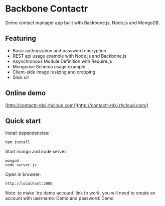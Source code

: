 Backbone Contactr
=================

Demo contact manager app built with Backbone.js, Node.js and MongoDB.

## Featuring
- Basic authorization and password encryption
- REST api usage example with Node.js and Backbone.js
- Asynchronous Module Definition with Require.js
- Mongoose Schema usage example
- Client-side image resizing and cropping
- Slick ui!

## Online demo
[http://contactr-rdxi.rhcloud.com/](http://contactr-rdxi.rhcloud.com/)

## Quick start
Install dependencies:

    npm install

Start mongo and node server:

    mongod
    node server.js

Open in browser:

    http://localhost:3000

Note: to make 'try demo account' link to work, you will need to create an account with username: Demo and password: Demo